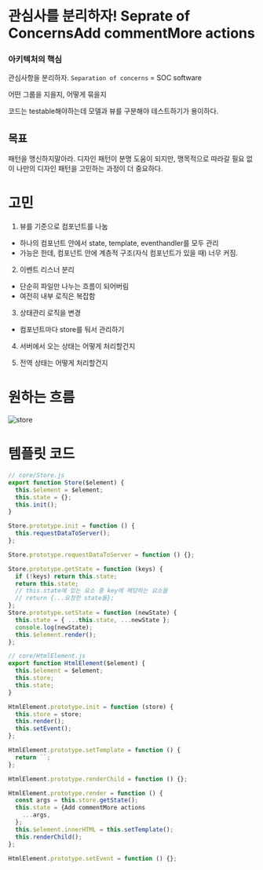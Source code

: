 # 관심사를 분리하자! Seprate of ConcernsAdd commentMore actions

### 아키텍처의 핵심

관심사항을 분리하자. `Separation of concerns` = SOC software

어떤 그룹을 지을지, 어떻게 묶을지

코드는 testable해야하는데 모델과 뷰를 구분해야 테스트하기가 용이하다.

## 목표

패턴을 맹신하지말아라. 디자인 패턴이 분명 도움이 되지만, 맹목적으로 따라갈 필요 없이 나만의 디자인 패턴을 고민하는 과정이 더 중요하다.


# 고민

1. 뷰를 기준으로 컴포넌트를 나눔

- 하나의 컴포넌트 안에서 state, template, eventhandler를 모두 관리
- 가능은 한데, 컴포넌트 안에 계층적 구조(자식 컴포넌트가 있을 때) 너무 커짐.

2. 이벤트 리스너 분리

- 단순히 파일만 나누는 흐름이 되어버림
- 여전히 내부 로직은 복잡함

3. 상태관리 로직을 변경

- 컴포넌트마다 store를 둬서 관리하기

4. 서버에서 오는 상태는 어떻게 처리할건지

5. 전역 상태는 어떻게 처리할건지

# 원하는 흐름

![store](https://github.com/user-attachments/assets/4713d605-4ea7-4581-afa0-cfa843dde87e)


# 템플릿 코드

```js
// core/Store.js
export function Store($element) {
  this.$element = $element;
  this.state = {};
  this.init();
}

Store.prototype.init = function () {
  this.requestDataToServer();
};

Store.prototype.requestDataToServer = function () {};

Store.prototype.getState = function (keys) {
  if (!keys) return this.state;
  return this.state;
  // this.state에 있는 요소 중 key에 해당하는 요소들
  // return {...요청한 state들};
};
Store.prototype.setState = function (newState) {
  this.state = { ...this.state, ...newState };
  console.log(newState);
  this.$element.render();
};

// core/HtmlElement.js
export function HtmlElement($element) {
  this.$element = $element;
  this.store;
  this.state;
}

HtmlElement.prototype.init = function (store) {
  this.store = store;
  this.render();
  this.setEvent();
};

HtmlElement.prototype.setTemplate = function () {
  return ``;
};

HtmlElement.prototype.renderChild = function () {};

HtmlElement.prototype.render = function () {
  const args = this.store.getState();
  this.state = {Add commentMore actions
    ...args,
  };
  this.$element.innerHTML = this.setTemplate();
  this.renderChild();
};

HtmlElement.prototype.setEvent = function () {};
```